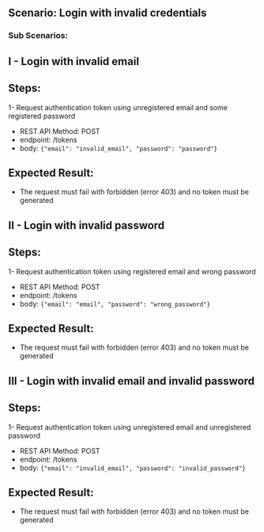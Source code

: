 ## Scenario: Login with invalid credentials 

### Sub Scenarios:
## I - Login with invalid email

## Steps: 

1- Request authentication token using unregistered email and some registered password

- REST API Method: POST
- endpoint: /tokens
- body: `{"email": "invalid_email", "password": "password"}`


## Expected Result: 
 - The request must fail with forbidden (error 403) and no token must be generated

## II - Login with invalid password

## Steps:

1- Request authentication token using registered email and wrong password

- REST API Method: POST
- endpoint: /tokens
- body: `{"email": "email", "password": "wrong_password"}`


## Expected Result:
- The request must fail with forbidden (error 403) and no token must be generated

## III - Login with invalid email and invalid password

## Steps:

1- Request authentication token using unregistered email and unregistered password

- REST API Method: POST
- endpoint: /tokens
- body: `{"email": "invalid_email", "password": "invalid_password"}`


## Expected Result:

- The request must fail with forbidden (error 403) and no token must be generated
